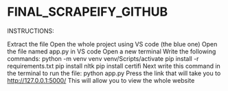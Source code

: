 # FINAL_SCRAPEIFY_GITHUB
 INSTRUCTIONS:

Extract the file
Open the whole project using VS code (the blue one)
Open the file named app.py in VS code
Open a new terminal 
Write the following commands:
python -m venv venv
venv/Scripts/activate 
pip install -r requirements.txt
pip install nltk
pip install certifi
Next write this command in the terminal to run the file:
python app.py
Press the link that will take you to http://127.0.0.1:5000/
This will allow you to view the whole website

